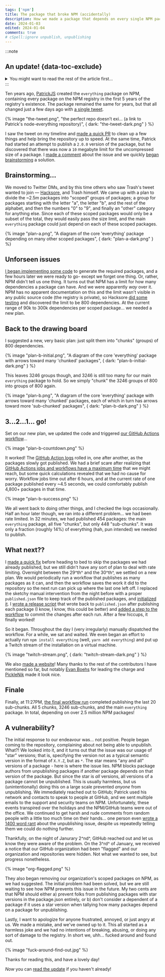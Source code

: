 ```yaml
---
tags: ['npm']
title: The package that broke NPM (accidentally)
description: How we made a package that depends on every single NPM package... and broke NPM in the process.
date: 2024-01-03
edited: 2024-01-04
comments: true
# cSpell:ignore unpublish, unpublishing
---
```


:::note

## An update! {data-toc-exclude}

<details>
	<summary>You might want to read the rest of the article first...</summary>

GitHub has now, a day after writing this, fully "disabled" (whatever that means) our `everything-registry` organization on NPM and GitHub; you can see the email they sent to me below. While I may not agree entirely with the reasoning they provided, I am very thankful that our personal accounts are still intact!

<details>
	<summary>Email from GitHub Trust & Safety</summary>
	{% image "github-trust-and-safety-email.png" %}
</details>

All of [our scoped packages](https://www.npmjs.com/org/everything-registry) have been deleted, so unpublishing packages should no longer be an issue.

Another note; this story was picked up by some media outlets in the cybersecurity world! [SC Media](https://www.scmagazine.com/news/npm-registry-prank-leaves-developers-unable-to-unpublish-packages), [Checkmarx](https://checkmarx.com/blog/when-everything-goes-wrong-npm-dependency-hell-campaign-2024-edition/), and [BleepingComputer](https://www.bleepingcomputer.com/news/security/everything-blocks-devs-from-removing-their-own-npm-packages/).

<details>
	<summary>The aforementioned articles</summary>
	{% image "sc-media-article.png" %}
	{% image "checkmarx-article.png" %}
	{% image "bleepingcomputer-article.png" %}
</details>

{% image "tech-twitter-knows.png" %}

</details>
:::

Ten years ago, [PatrickJS](https://github.com/PatrickJS) created the `everything` package on NPM, containing every package on the NPM registry in the first 5 years of the registry's existence. The package remained the same for years, but that all changed just a few days ago with [a single tweet](https://twitter.com/trashh_dev/status/1740756965905875311).

{% image "the-tweet.png", "the perfect repo doesn’t exi… (a link to Patrick's node-everything repository)",  { dark: "the-tweet-dark.png" } %}

I saw the tweet on my timeline and [made a quick PR](https://github.com/everything-registry/everything/pull/6) to clean up a few things and help bring the repository up to speed. At the same time, Patrick had started an attempt to publish a `2.0.0` version of the package, but he discovered that there was now a `10` megabyte limit for the uncompressed size of a package. I [made a comment](https://github.com/everything-registry/everything/pull/6#issuecomment-1872278630) about the issue and we quickly [began brainstorming](https://github.com/everything-registry/everything/pull/6#issuecomment-1872294994) a solution.

## Brainstorming...

We moved to Twitter DMs, and by this time others who saw Trash's tweet wanted to join — [Hacksore](https://hacksore.com/), and Trash himself. We came up with a plan to divide the ~2.5m packages into "scoped" groups of packages; a group for packages starting with the letter "a", the letter "b", and the rest of the alphabet, and then the numbers "0" to "9", and finally an "other" category for anything else. Since each of these scoped packages would only be a subset of the total, they would easily pass the size limit, and the main `everything` package could just depend on each of these scoped packages.

{% image "plan-a.png", "A diagram of the core 'everything' package depending on many other scoped packages",  { dark: "plan-a-dark.png" } %}

## Unforseen issues

[I began implementing some code](https://github.com/everything-registry/everything/pull/7) to generate the required packages, and a few hours later we were ready to go- except we forget one thing. Or, rather, NPM didn't tell us one thing. It turns out that NPM has a limit for how many dependencies a package can have. And we were apparently _way_ over it. NPM has no apparent documentation on this and the limit wasn't visible in any public source code (the registry is private), so Hacksore [did some testing](https://github.com/Hacksore/max-npm-package-deps) and discovered the limit to be 800 dependencies. At the current range of 90k to 300k dependencies per scoped package... we needed a new plan.

## Back to the drawing board

I suggested a new, very basic plan: just split them into "chunks" (groups) of 800 dependencies.

{% image "plan-b-initial.png", "A diagram of the core 'everything' package with arrows toward many 'chunked' packages", { dark: "plan-b-initial-dark.png" } %}

This leaves 3246 groups though, and 3246 is still too many for our main `everything` package to hold. So we simply "chunk" the 3246 groups of 800 into groups of 800 again.

{% image "plan-b.png", "A diagram of the core 'everything' package with arrows toward many 'chunked' packages, each of which in turn has arrows toward more 'sub-chunked' packages", { dark: "plan-b-dark.png" } %}

## 3...2...1... go!

Set on our new plan, we updated the code and triggered [our GitHub Actions workflow](https://github.com/everything-registry/everything/blob/1aef5aa3aa5e3d0e2107063cad6ce63f9cba9b0b/.github/workflows/release.yml)...

{% image "plan-b-countdown.png" %}

It worked! The [GitHub Action logs](https://github.com/everything-registry/everything/actions/runs/7361935655/job/20039814620) rolled in, one after another, as the packages slowly got published. We had a brief scare after realizing that [GitHub Actions jobs and workflows have a maximum time](https://docs.github.com/en/actions/learn-github-actions/usage-limits-billing-and-administration) that we might reach, but some quick calculations revealed that we had no cause for worry. Workflow jobs time out after 6 hours, and at the current rate of one package published every ~4.5 seconds, we could comfortably publish 4,800+ packages in that time.

{% image "plan-b-success.png" %}

We all went back to doing other things, and I checked the logs occasionally. Half an hour later though, we ran into a different problem... we had been rate limited. In 32 minutes, we had published 454 packages: the main `everything` package, all five "chunks", but only 448 "sub-chunks". It was only a fraction (roughly 14%) of everything (hah, pun intended) we needed to publish.

## What next??

I [made a quick fix](https://github.com/everything-registry/everything/commit/1aef5aa3aa5e3d0e2107063cad6ce63f9cba9b0b) before heading to bed to skip the packages we had already published, but we still didn't have any sort of plan to deal with rate limiting. Overnight between the 29^th^ and the 30^th^, we settled on a new plan. We would periodically run a workflow that publishes as many packages as it can, and then the workflow saves the work it did to the repository so the next run can pick up where the last one left off. I replaced the sketchy manual intervention from the night before with a proper `published.json` file to keep track of the published packages, and [initialized it](https://github.com/everything-registry/everything/commit/fafc0ccf92b74eb994136c49b3ae87a7016d6e77). I [wrote a release script](https://github.com/everything-registry/everything/commit/3bd649ab3bd74a6d7933b8e4ad5116b9b987889d) that wrote back to `published.json` after publishing each package (I know, I know, this could be better) and [added a step to the workflow](https://github.com/everything-registry/everything/commit/85c8bed75a15e81c66a750e3ea36a4f3bb166fcc) to commit the changes after each run. After a few hiccups, it finally worked!

So it began. Throughout the day I (very irregularly) manually dispatched the workflow. For a while, we sat and waited. We even began an effort to actually run `npm install everything` (well, `yarn add everything`) and put up a Twitch stream of the installation on a virtual machine.

{% image "twitch-stream.png", { dark: "twitch-stream-dark.png" } %}

We also [made a website](ttps://everything-registry.github.io/)! Many thanks to the rest of the contributors I have mentioned so far, but notably [Evan Boehs](https://boehs.org/) for leading the charge and [PickleNik](https://github.com/PickleNik) made it look nice.

## Finale

Finally, at 11:27PM, [the final workflow run](https://github.com/everything-registry/everything/actions/runs/7368358420) completed publishing the last 20 sub-chunks. All 5 chunks, 3246 sub-chunks, and the main `everything` package. In total, depending on over 2.5 million NPM packages!

## A vulnerability?

The initial response to our endeavour was... not positive. People began coming to the repository, complaining about not being able to unpublish. What?! We looked into it, and it turns out that the issue was our usage of "star" versions; that is, specifying the version not as a typical semantic version in the format of `X.Y.Z`, but as `*`. The star means "any and all" versions of a package - here is where the issue lies. NPM blocks package authors from unpublishing packages if another package depends on that version of the package. But since the star is _all_ versions, all versions of a package cannot be unpublished. This is usually harmless, but us (unintentionally) doing this on a large scale prevented _anyone_ from unpublishing. We immediately reached out to GitHub; Patrick used his network and contacts to speak to people at GitHub, and we sent multiple emails to the support and security teams on NPM. Unfortunately, these events transpired over the holidays and the NPM/GitHub teams were out of the office. We continued to get harsh and rude comments from random people with a little too much time on their hands... one person even [wrote a 1400 word rant](https://github.com/everything-registry/everything/issues/21) about the unpublishing issue, despite us repeatedly telling them we could do nothing further.

Thankfully, on the night of Janurary 2^nd^, GitHub reached out and let us know they were aware of the problem. On the 3^rd^ of January, we received a notice that our GitHub organization had been "flagged" and our organization and repositories were hidden. Not what we wanted to see, but progress nonetheless.

{% image "org-flagged.png" %}

They also began removing our organization's scoped packages on NPM, as we had suggested. The initial problem had been solved, but we are still waiting to see how NPM prevents this issue in the future. My two cents are that NPM should either a) prevent folks from publishing packages with star versions in the package.json entirely, or b) don't consider a dependent of a package if it uses a star version when tallying how many packages depend on a package for unpublishing.

Lastly, I want to apologize for anyone frustrated, annoyed, or just angry at us. We made a mistake, and we've owned up to it. This all started as a harmless joke and we had no intentions of breaking, abusing, or doing any sort of damage to the registry. In short we, uhh... fucked around and found out.

{% image "fuck-around-find-out.jpg" %}

Thanks for reading this, and have a lovely day!

_Now_ you can [read the update](#an-update!) if you haven't already!
